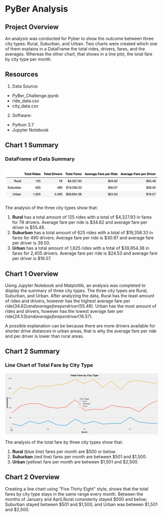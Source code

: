 # PyBer Analysis 

## Project Overview
An analysis was conducted for Pyber to show the outcome between three city types: Rural, Suburban, and Urban.  Two charts were created which one of them explains in a DataFrame the total rides, drivers, fares, and the averages.  Whereas the other chart, that shows in a line plot, the total fare by city type per month.

## Resources
1) Data Source:
- PyBer_Challenge.ipynb
- ride_data.csv
- city_data.csv
2) Software: 
- Python 3.7
- Jupyter Notebook
  
## Chart 1 Summary

### DataFrame of Data Summary
<img width=“500” alt=“” src="https://github.com/estherhk/PyBer_Analysis/blob/master/analysis/Pyber_summary.png">

The analysis of the three city types show that:
 
 1. <b>Rural</b> has a total amount of 125 rides with a total of $4,327.93 in fares for 78 drivers.  Average fare per ride is $34.62 and average fare per driver is $55.49. 
 2. <b>Suburban</b> has a total amount of 625 rides with a total of $19,356.33 in fares for 490 drivers.  Average fare per ride is $30.97 and average fare per driver is 39.50. 
 3. <b>Urban</b> has a total amount of 1,625 rides with a total of $39,854.38 in fares for 2,405 drivers. Average fare per ride is $24.53 and average fare per driver is $16.57. 
 
 ## Chart 1 Overview
 
Using Jupyter Notebook and Matplotlib, an analysis was completed to display the summary of three city types.  The three city types are Rural, Suburban, and Urban.  After analyzing the data, Rural has the least amount of rides and drivers, however has the highest average fare per ride($34.62) and average fare per driver($55.49).  Urban has the most amount of rides and drivers, however has the lowest average faer per ride($24.53) and average fare per driver($16.57).  
 
A possible explanation can be because there are more drivers available for shorter drive distances in urban areas, that is why the average fare per ride and per driver is lower than rural areas.
 
 ## Chart 2 Summary
 
 ### Line Chart of Total Fare by City Type
<img width=“500” alt=“” src="https://github.com/estherhk/PyBer_Analysis/blob/master/analysis/Pyber_Challenge.png">
 
 The analysis of the total fare by three city types show that:
 
 1. <b> Rural </b> (blue line) fares per month are $500 or below.
 2. <b> Suburban</b> (red line) fares per month are between $501 and $1,500.
 3. <b> Urban </b> (yellow) fare per month are between $1,501 and $2,500.
 
 ## Chart 2 Overview
 
Creating a line chart using "Five Thirty Eight" style, shows that the total fares by city type stays in the same range every month.  Between the months of January and April,Rural consistenly stayed $500 and below; Suburban stayed between $501 and $1,500, and Urban was between $1,501 and $2,500.   
 
  
